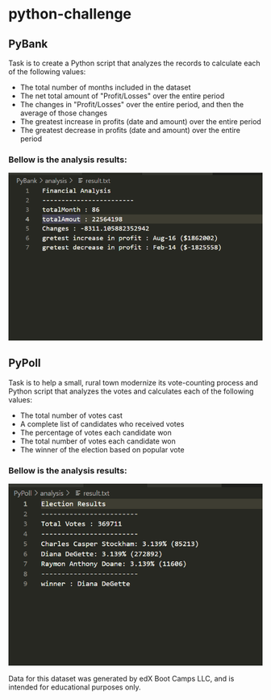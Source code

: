# python-challenge
## PyBank 
Task is to create a Python script that analyzes the records to calculate each of the following values:

* The total number of months included in the dataset
* The net total amount of "Profit/Losses" over the entire period
* The changes in "Profit/Losses" over the entire period, and then the average of those changes
* The greatest increase in profits (date and amount) over the entire period
* The greatest decrease in profits (date and amount) over the entire period

### Bellow is the analysis results: 
![Alt text]( /Images/resultsScreen/pyBank.png "PyBankAnalysisResult")

## PyPoll
Task is to help a small, rural town modernize its vote-counting process and Python script that analyzes the votes and calculates each of the following values:

* The total number of votes cast
* A complete list of candidates who received votes
* The percentage of votes each candidate won
* The total number of votes each candidate won
* The winner of the election based on popular vote

### Bellow is the analysis results:
![Alt text](/Images/resultsScreen/pyPoll.png "PyPolAnalysisResult")
























Data for this dataset was generated by edX Boot Camps LLC, and is intended for educational purposes only.